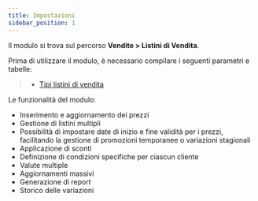 ```yaml
---
title: Impostazioni
sidebar_position: 1
---
```


Il modulo si trova sul percorso **Vendite > Listini di Vendita**.

Prima di utilizzare il modulo, è necessario compilare i seguenti parametri e tabelle:
> - [Tipi listini di vendita](/docs/configurations/tables/sales/sales-price-lists)

Le funzionalità del modulo:
- Inserimento e aggiornamento dei prezzi
- Gestione di listini multipli
- Possibilità di impostare date di inizio e fine validità per i prezzi, facilitando la gestione di promozioni temporanee o variazioni stagionali
- Applicazione di sconti
- Definizione di condizioni specifiche per ciascun cliente
- Valute multiple
- Aggiornamenti massivi
- Generazione di report
- Storico delle variazioni